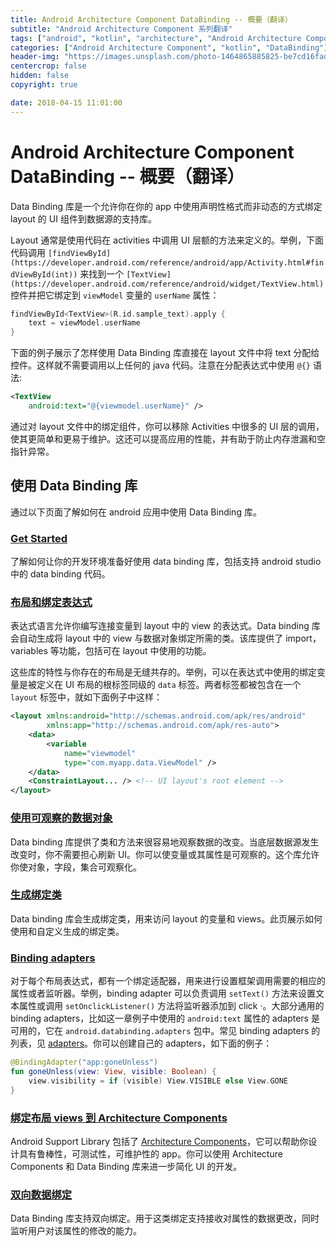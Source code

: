 ```yaml
---
title: Android Architecture Component DataBinding -- 概要（翻译）
subtitle: "Android Architecture Component 系列翻译"
tags: ["android", "kotlin", "architecture", "Android Architecture Component", "aac", "ViewModel", "LiveData", "DataBinding", "Lifecycles"]
categories: ["Android Architecture Component", "kotlin", "DataBinding"]
header-img: "https://images.unsplash.com/photo-1464865885825-be7cd16fad8d?ixlib=rb-0.3.5&ixid=eyJhcHBfaWQiOjEyMDd9&s=996620e5a840fd2d82fc5bb137a1b4f7&auto=format&fit=crop&w=2250&q=80"
centercrop: false
hidden: false
copyright: true

date: 2018-04-15 11:01:00
---
```


# Android Architecture Component DataBinding -- 概要（翻译）

Data Binding 库是一个允许你在你的 app 中使用声明性格式而非动态的方式绑定 layout 的 UI 组件到数据源的支持库。

Layout 通常是使用代码在 activities 中调用 UI 层额的方法来定义的。举例，下面代码调用 `[findViewById](https://developer.android.com/reference/android/app/Activity.html#findViewById(int))` 来找到一个 `[TextView](https://developer.android.com/reference/android/widget/TextView.html)` 控件并把它绑定到 `viewModel` 变量的 `userName` 属性：

```kotlin
findViewById<TextView>(R.id.sample_text).apply {
    text = viewModel.userName
}
```

下面的例子展示了怎样使用 Data Binding 库直接在 layout 文件中将 text 分配给控件。这样就不需要调用以上任何的 java 代码。注意在分配表达式中使用 `@{}` 语法:

```xml
<TextView
    android:text="@{viewmodel.userName}" />
```

通过对 layout 文件中的绑定组件，你可以移除 Activities 中很多的 UI 层的调用，使其更简单和更易于维护。这还可以提高应用的性能，并有助于防止内存泄漏和空指针异常。

## 使用 Data Binding 库

通过以下页面了解如何在 android 应用中使用 Data Binding 库。

### [Get Started](https://developer.android.com/topic/libraries/data-binding/start.html)

了解如何让你的开发环境准备好使用 data binding 库，包括支持 android studio 中的 data binding 代码。

### [布局和绑定表达式](https://developer.android.com/topic/libraries/data-binding/expressions.html)

表达式语言允许你编写连接变量到 layout 中的 view 的表达式。Data binding 库会自动生成将 layout 中的 view 与数据对象绑定所需的类。该库提供了 import，variables 等功能，包括可在 layout 中使用的功能。

这些库的特性与你存在的布局是无缝共存的。举例，可以在表达式中使用的绑定变量是被定义在  UI 布局的根标签同级的 `data` 标签。两者标签都被包含在一个 `layout` 标签中，就如下面例子中这样：

```xml
<layout xmlns:android="http://schemas.android.com/apk/res/android"
        xmlns:app="http://schemas.android.com/apk/res-auto">
    <data>
        <variable
            name="viewmodel"
            type="com.myapp.data.ViewModel" />
    </data>
    <ConstraintLayout... /> <!-- UI layout's root element -->
</layout>
```

### [使用可观察的数据对象](https://developer.android.com/topic/libraries/data-binding/observability.html)

Data binding 库提供了类和方法来很容易地观察数据的改变。当底层数据源发生改变时，你不需要担心刷新 UI。你可以使变量或其属性是可观察的。这个库允许你使对象，字段，集合可观察化。

### [生成绑定类](https://developer.android.com/topic/libraries/data-binding/generated-binding.html)

Data binding 库会生成绑定类，用来访问 layout 的变量和 views。此页展示如何使用和自定义生成的绑定类。

### [Binding adapters](https://developer.android.com/topic/libraries/data-binding/binding-adapters.html)

对于每个布局表达式，都有一个绑定适配器，用来进行设置框架调用需要的相应的属性或者监听器。举例，binding adapter 可以负责调用 `setText()` 方法来设置文本属性或调用 `setOnclickListener()` 方法将监听器添加到 click ·。大部分通用的 binding adapters，比如这一章例子中使用的 `android:text` 属性的 adapters 是可用的，它在 `android.databinding.adapters` 包中。常见 binding adapters 的列表，见 [adapters](https://android.googlesource.com/platform/frameworks/data-binding/+/studio-master-dev/extensions/baseAdapters/src/main/java/androidx/databinding/adapters)。你可以创建自己的 adapters，如下面的例子：

```kotlin
@BindingAdapter("app:goneUnless")
fun goneUnless(view: View, visible: Boolean) {
    view.visibility = if (visible) View.VISIBLE else View.GONE
}
```

### [绑定布局 views 到 Architecture Components](https://developer.android.com/topic/libraries/data-binding/architecture.html)

Android Support Library 包括了 [Architecture Components](https://developer.android.com/topic/libraries/architecture/index.html)，它可以帮助你设计具有鲁棒性，可测试性，可维护性的 app。你可以使用 Architecture Components 和 Data Binding 库来进一步简化 UI 的开发。

### [双向数据绑定](https://developer.android.com/topic/libraries/data-binding/two-way)

Data Binding 库支持双向绑定。用于这类绑定支持接收对属性的数据更改，同时监听用户对该属性的修改的能力。